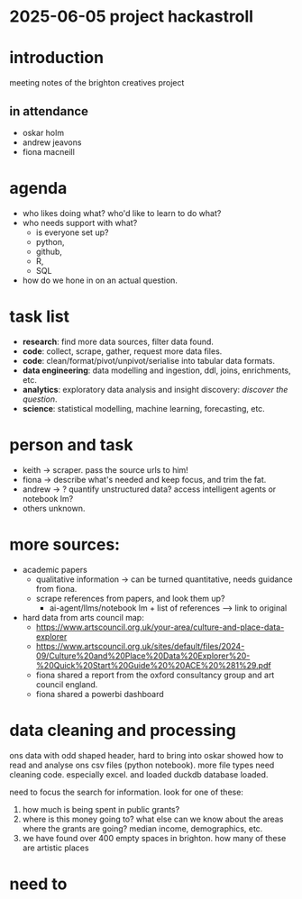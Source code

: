 2025-06-05 project hackastroll
====
# introduction
meeting notes of the brighton creatives project

## in attendance
- oskar holm
- andrew jeavons
- fiona macneill

# agenda

- who likes doing what? who'd like to learn to do what?
- who needs support with what?
    + is everyone set up?
    + python,
    + github,
    + R,
    + SQL
- how do we hone in on an actual question.


# task list
- **research**: find more data sources, filter data found.
- **code**: collect, scrape, gather, request more data files.
- **code**: clean/format/pivot/unpivot/serialise into tabular data formats.
- **data engineering**: data modelling and ingestion, ddl, joins, enrichments, etc.
- **analytics**: exploratory data analysis and insight discovery: *discover the question*.
- **science**: statistical modelling, machine learning, forecasting, etc. 


# person and task
- keith  -> scraper. pass the source urls to him!
- fiona  -> describe what's needed and keep focus, and trim the fat.
- andrew -> ? quantify unstructured data? access intelligent agents or notebook lm?
- others unknown.

# more sources:
- academic papers
    + qualitative information -> can be turned quantitative, needs guidance from fiona. 
    + scrape references from papers, and look them up?
        + ai-agent/llms/notebook lm + list of references --> link to original
- hard data from arts council map: 
    + https://www.artscouncil.org.uk/your-area/culture-and-place-data-explorer
    + https://www.artscouncil.org.uk/sites/default/files/2024-09/Culture%20and%20Place%20Data%20Explorer%20-%20Quick%20Start%20Guide%20%20ACE%20%281%29.pdf
    + fiona shared a report from the oxford consultancy group and art council england.
    + fiona shared a powerbi dashboard

# data cleaning and processing
ons data with odd shaped header, hard to bring into 
 oskar showed how to read and analyse ons csv files (python notebook). more file types need cleaning code. especially excel. and loaded duckdb database loaded.

need to focus the search for information. look for one of these:

1. how much is being spent in public grants?
2. where is this money going to? what else can we know about the areas where the grants are going? median income, demographics, etc.
3. we have found over 400 empty spaces in brighton. how many of these are artistic places

# need to 
